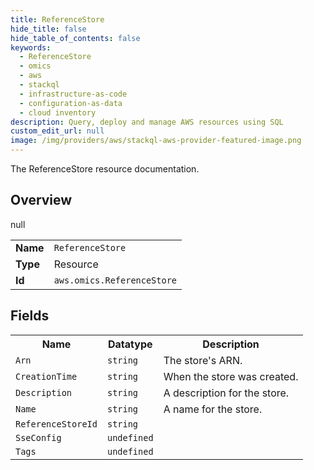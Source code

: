 ```yaml
---
title: ReferenceStore
hide_title: false
hide_table_of_contents: false
keywords:
  - ReferenceStore
  - omics
  - aws
  - stackql
  - infrastructure-as-code
  - configuration-as-data
  - cloud inventory
description: Query, deploy and manage AWS resources using SQL
custom_edit_url: null
image: /img/providers/aws/stackql-aws-provider-featured-image.png
---
```

The ReferenceStore resource documentation.

## Overview
<table><tbody>
<tr><td><b>Name</b></td><td><code>ReferenceStore</code></td></tr>
<tr><td><b>Type</b></td><td>Resource</td></tr>
null
<tr><td><b>Id</b></td><td><code>aws.omics.ReferenceStore</code></td></tr>
</tbody></table>

## Fields
<table><tbody>
<tr><th>Name</th><th>Datatype</th><th>Description</th></tr>
<tr><td><code>Arn</code></td><td><code>string</code></td><td>The store's ARN.</td></tr><tr><td><code>CreationTime</code></td><td><code>string</code></td><td>When the store was created.</td></tr><tr><td><code>Description</code></td><td><code>string</code></td><td>A description for the store.</td></tr><tr><td><code>Name</code></td><td><code>string</code></td><td>A name for the store.</td></tr><tr><td><code>ReferenceStoreId</code></td><td><code>string</code></td><td></td></tr><tr><td><code>SseConfig</code></td><td><code>undefined</code></td><td></td></tr><tr><td><code>Tags</code></td><td><code>undefined</code></td><td></td></tr>
</tbody></table>